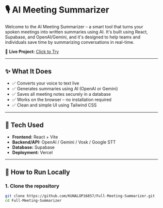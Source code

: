 # 🎙️ AI Meeting Summarizer

Welcome to the AI Meeting Summarizer – a smart tool that turns your spoken meetings into written summaries using AI. It's built using React, Supabase, and OpenAI/Gemini, and it's designed to help teams and individuals save time by summarizing conversations in real-time.

🔗 **Live Project:** [Click to Try](https://full-meeting-summarizer.vercel.app)

---

## ✨ What It Does

- ✅ Converts your voice to text live
- ✅ Generates summaries using AI (OpenAI or Gemini)
- ✅ Saves all meeting notes securely in a database
- ✅ Works on the browser – no installation required
- ✅ Clean and simple UI using Tailwind CSS

---

## 🔧 Tech Used

- **Frontend:** React + Vite
- **Backend/API:** OpenAI / Gemini / Vosk / Google STT
- **Database:** Supabase
- **Deployment:** Vercel

---

## 🚀 How to Run Locally

### 1. Clone the repository
```bash
git clone https://github.com/KUNALOP16857/Full-Meeting-Summarizer.git
cd Full-Meeting-Summarizer
